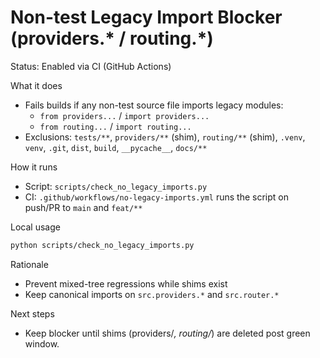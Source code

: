 # Non-test Legacy Import Blocker (providers.* / routing.*)

Status: Enabled via CI (GitHub Actions)

What it does
- Fails builds if any non-test source file imports legacy modules:
  - `from providers...` / `import providers...`
  - `from routing...` / `import routing...`
- Exclusions: `tests/**`, `providers/**` (shim), `routing/**` (shim), `.venv`, `venv`, `.git`, `dist`, `build`, `__pycache__`, `docs/**`

How it runs
- Script: `scripts/check_no_legacy_imports.py`
- CI: `.github/workflows/no-legacy-imports.yml` runs the script on push/PR to `main` and `feat/**`

Local usage
```bash
python scripts/check_no_legacy_imports.py
```

Rationale
- Prevent mixed-tree regressions while shims exist
- Keep canonical imports on `src.providers.*` and `src.router.*`

Next steps
- Keep blocker until shims (providers/*, routing/*) are deleted post green window.

